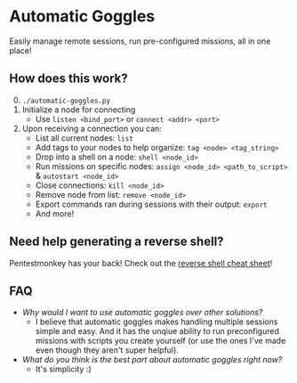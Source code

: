 # Automatic Goggles

Easily manage remote sessions, run pre-configured missions, all in one place!

## How does this work?
0. `./automatic-goggles.py`
1. Initialize a node for connecting
	- Use `listen <bind_port>` or `connect <addr> <port>`
2. Upon receiving a connection you can:
	- List all current nodes: `list`
	- Add tags to your nodes to help organize: `tag <node> <tag_string>`
	- Drop into a shell on a node: `shell <node_id>`
	- Run missions on specific nodes: `assign <node_id> <path_to_script>` & `autostart <node_id>`
	- Close connections: `kill <node_id>`
	- Remove node from list: `remove <node_id>`
	- Export commands ran during sessions with their output: `export`
	- And more!

## Need help generating a reverse shell?

Pentestmonkey has your back! Check out the [reverse shell cheat sheet](https://pentestmonkey.net/cheat-sheet/shells/reverse-shell-cheat-sheet)!

## FAQ
- *Why would I want to use automatic goggles over other solutions?*
  - I believe that automatic goggles makes handling multiple sessions simple and easy. And it has the unqiue ability to run preconfigured missions with scripts you create yourself (or use the ones I've made even though they aren't super helpful).
- *What do you think is the best part about automatic goggles right now?*
  - It's simplicity :) 

